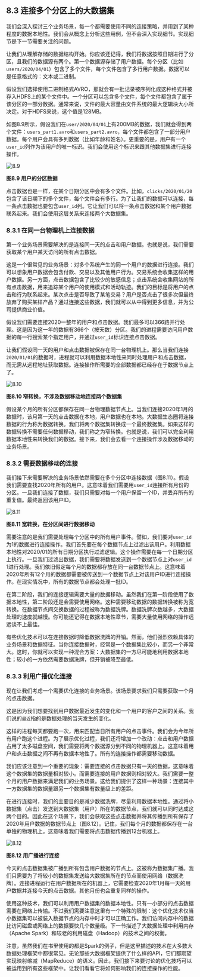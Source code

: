 ## 8.3 连接多个分区上的大数据集

我们会深入探讨三个业务场景，每一个都需要使用不同的连接策略，并用到了某种程度的数据本地性。我们会从概念上分析这些用例，但不会深入实现细节。实现细节是下一节需要关注的问题。

让我们从理解存储的数据结构开始。你应该还记得，我们将数据按照日期进行了分区，且我们的数据源有两个。第一个数据源存储了用户数据。每个分区（比如`users/2020/04/01`）包含了多个文件，每个文件包含了多行用户数据。数据可以是任意格式的：文本或二进制。

假设我们选择使用二进制格式AVRO，那就会有一批记录被序列化成这种格式并被存入HDFS上的某个文件中。一个分区可以包含多个文件，每个文件都包含了属于该分区的一部分数据。通常来说，文件的最大容量由文件系统的最大逻辑块大小所决定。对于HDFS来说，这个值是128MB。

如图8.9所示，假设我们在`user/2020/04/01`上有200MB的数据，我们就会得到两个文件：`users_part1.avro`和`users_part2.avro`，每个文件都包含了一部分用户数据。每个用户会具有多列数据（比如年龄和姓名）。更重要的是，用户有一个`user_id`列作为该用户的唯一标识。我们会使用这个标识来跟其他数据集进行连接操作。

![8.9](8-9.svg)

**图8.9 用户的分区数据**

点击数据也是一样，在某个日期分区中会有多个文件。比如，`clicks/2020/01/20`包含了该日期下的多个文件，每个文件会有多行。为了让我们的数据可以连接，每一条点击数据也要包含`user_id`列。它让我们可以将一条点击数据和某个用户数据联系起来。我们会使用这层关系来连接两个大数据集。


### 8.3.1 在同一台物理机上连接数据

第一个业务场景需要解决的是连接同一天的点击和用户数据。也就是说，我们需要获取某个用户某天访问的所有点击数据。

这是一个很常见的业务场景：对多个系统产生的同一个用户的数据进行连接。我们可以想象用户数据会包含付款、交易以及其他用户行为。交易系统会收集这样的用户数据。另一方面，点击数据包含了比较少的敏感信息；点击系统会收集网站的所有点击数据，用来追踪某个用户的使用模式和活动轨迹。我们的目标是将用户的点击和行为联系起来。某次点击是否导致了某笔交易？用户是否点击了很多次但最终放弃了购买某样产品？通过连接这些数据，我们就可以从中得到更多信息，并为公司提供商业价值。

假设我们需要连接2020一整年的用户和点击数据。我们最多可以366路并行处理。这是因为这一年的数据有366个（按天数）分区。我们的进程需要访问用户数据的每一行搜索某个指定用户，并通过`user_id`标识连接点击数据。

让我们假设同一天的用户和点击数据被保存在同一台物理机上。那么当我们连接`2020/01/01`的数据时，进程就可以利用数据本地性来同时处理用户和点击数据，而无需从远程地址获取数据。连接操作所需要的全部数据都已经存在于数据节点上了。

![8.10](8-10.svg)

**图8.10 窄转换，不涉及数据移动地连接两个数据集**

假设某个月的所有分区都保存在同一台物理数据节点上。当我们连接2020年1月的数据时，该月第一天的点击数据在本地，用户数据也在本地。大数据生态圈将连接数据的行为称为数据转换。我们将两个数据集转换成一个最终数据集。如果这样的数据转换不需要任何数据移动，我们称之为窄转换。也就是说，我们可以完全利用数据本地性来转换我们的数据。接下来，我们会去看一个连接操作涉及数据移动的业务场景。


### 8.3.2 需要数据移动的连接

我们接下来需要解决的业务场景依然需要在多个分区中连接数据（图8.11）。假设我们需要查找2020年所有的用户。这意味着我们需要用`user_id`连接所有月份的分区。一旦我们连接了数据，我们只需要对每一个用户保留一个ID，并丢弃所有的重复值。最终返回该用户ID。

![8.11](8-11.svg)

**图8.11 宽转换，在分区间进行数据移动**

需要注意的是我们需要处理每个分区中的所有用户事件。譬如，我们要对`user_id`为1的数据进行连接操作。我们首先要在每个数据节点上过滤出该用户。利用数据本地性对2020/01的所有日期分区执行过滤逻辑。这个操作需要在每一个日期分区上执行。一旦我们过滤出数据，我们需要将数据发送到一个数据节点上对`user_id` 1进行处理。我们依旧假定每个月的数据都存放在同一台数据节点上。这意味着2020年所有12个月的数据都需要被传送到一个数据节点上对该用户ID进行连接操作。在现实情况中，所有的数据节点都会处理一批ID。

在第二阶段，我们的连接逻辑需要大量的数据移动。虽然我们在第一阶段使用了数据本地性，第二阶段还是会需要使用网络。这种需要移动数据的数据转换被称为宽转换。在数据节点间交换数据的过程被称为数据洗牌。数据洗牌次数越多，大数据处理的速度就越慢。你可能还记得在数据本地性章节，需要大量使用网络的操作远远谈不上最佳。

有些优化技术可以在连接数据时降低数据洗牌的开销。然而，他们强烈依赖具体的业务场景和数据特征。当你连接数据时，经常是一个数据集比较小，而另一个非常大。这时，你就可以实现一种混合方案：大数据集的一方尽可能地利用数据本地性；较小的一方依然需要数据洗牌，但开销被降至最低。


### 8.3.3 利用广播优化连接

现在让我们考虑一个需要优化连接的业务场景。该场景要求我们只需要获取一个月的点击数据。

这是因为我们想要找到用户数据最近发生的变化和一个用户的客户之间的关系。我们说的`最近`指的是数据处理的当天发生的变化。

这样的进程每天都要跑一次，用来匹配当日所有用户的点击事件。我们会为今年所有用户跑这个进程。为了展示优化过程，我们还将增加一个改动：点击和用户数据占用了太多磁盘空间，我们需要将两个数据源分到不同的物理机器上。这意味着用户和点击数据之间不再有数据本地性了。所有的连接操作都需要移动数据。

我们应该注意到一个重要的现象：需要连接的点击数据只有一天的数据，这意味着这个数据集的数据量相对较小。而需要连接的用户数据则相对较大。我们需要一整个月的用户数据来满足我们的业务场景。这给我们提供了这样一种场景：连接其中一方数据集的数据量跟另一个数据集有数量级上的差距。

在进行连接时，我们的主要目的是减少数据洗牌，尽量利用数据本地性。通过将小数据集（点击）发送到大数据集（用户）所在的数据节点，我们就可以同时达成这两个目的。因此在这个场景下，我们会获取这些点击数据并将其传播到所有保存了2020年用户数据的数据节点上（图8.12）。记住，我们每个月的数据都保存在一台单独的物理机上。这意味着我们需要将点击数据传播到12台机器上。

![8.12](8-12.svg)

**图8.12 用广播进行连接**

今天的点击数据集被广播到所有包含用户数据的节点上。这被称为数据集广播。我们只需要为了将较小的数据集发送给大数据集所在的节点而使用网络（数据洗牌）。连接进程运行在用户数据所在的机器上，它需要检查2020年1月每一天的用户数据并连接今天的点击数据。其他月份也会重复同样的操作。

使用这种技术，我们可以利用用户数据集的数据本地性。只有一小部分的点击数据需要在网络上传输。不过我们需要注意这里有一个特殊的限制：这个优化技术仅当小数据集可以被装入数据节点的内存中时才可以正确工作。我们访问内存中的数据比访问磁盘或网络上的数据要快几个数量级。下一节描述了大数据处理中利用内存（Apache Spark）和较老的利用磁盘（Hadoop）的技术之间的权衡。

注意，虽然我们在书里使用的都是Spark的例子，但是这里描述的技术在大多数大数据处理框架中都很常见。无论那些大数据框架提供了什么样的API，它们都期望实现映射缩减（MapReduce）的语义。因此，我们接下来要讨论的优化技巧可以被运用到所有这些框架中。让我们看看它将如何影响我们的连接操作的性能。
